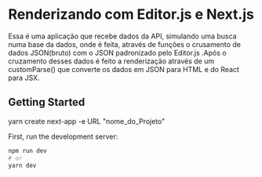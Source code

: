 
# Renderizando com Editor.js e Next.js
Essa é uma aplicação que recebe dados da API, simulando uma busca numa base da dados, onde é feita, através de funções o crusamento de dados JSON(bruto) com o JSON padronizado pelo Editor.js
.Após o cruzamento desses dados é feito a renderização através de um customParse() que converte os dados em JSON para HTML e do React para JSX.

## Getting Started

yarn create next-app -e URL "nome_do_Projeto"

First, run the development server:

```bash
npm run dev
# or
yarn dev
```




